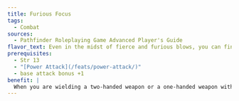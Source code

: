 ```yaml
---
title: Furious Focus
tags:
  - Combat
sources:
  - Pathfinder Roleplaying Game Advanced Player's Guide
flavor_text: Even in the midst of fierce and furious blows, you can find focus in the carnage and your seemingly wild blows strike home.
prerequisites:
  - Str 13
  - "[Power Attack](/feats/power-attack/)"
  - base attack bonus +1
benefit: |
  When you are wielding a two-handed weapon or a one-handed weapon with two hands, and using the [Power Attack](/feats/power-attack/) feat, you do not suffer [Power Attack](/feats/power-attack/)'s penalty on melee attack rolls on the first attack you make each turn. You still suffer the penalty on any additional attacks, including attacks of opportunity.
---
```


